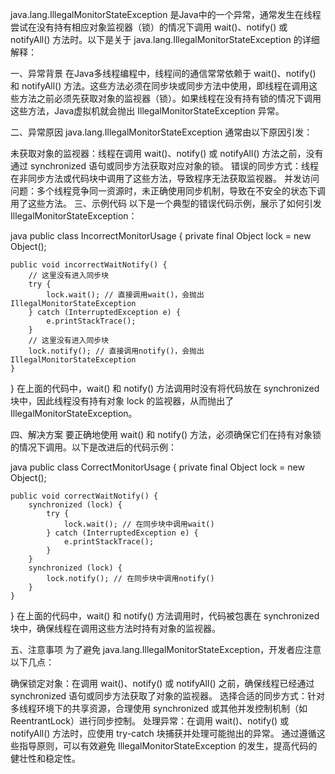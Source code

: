 java.lang.IllegalMonitorStateException 是Java中的一个异常，通常发生在线程尝试在没有持有相应对象监视器（锁）的情况下调用 wait()、notify() 或 notifyAll() 方法时。以下是关于 java.lang.IllegalMonitorStateException 的详细解释：

一、异常背景
在Java多线程编程中，线程间的通信常常依赖于 wait()、notify() 和 notifyAll() 方法。这些方法必须在同步块或同步方法中使用，即线程在调用这些方法之前必须先获取对象的监视器（锁）。如果线程在没有持有锁的情况下调用这些方法，Java虚拟机就会抛出 IllegalMonitorStateException 异常。

二、异常原因
java.lang.IllegalMonitorStateException 通常由以下原因引发：

未获取对象的监视器：线程在调用 wait()、notify() 或 notifyAll() 方法之前，没有通过 synchronized 语句或同步方法获取对应对象的锁。
错误的同步方式：线程在非同步方法或代码块中调用了这些方法，导致程序无法获取监视器。
并发访问问题：多个线程竞争同一资源时，未正确使用同步机制，导致在不安全的状态下调用了这些方法。
三、示例代码
以下是一个典型的错误代码示例，展示了如何引发 IllegalMonitorStateException：

java
public class IncorrectMonitorUsage {
private final Object lock = new Object();

    public void incorrectWaitNotify() {
        // 这里没有进入同步块
        try {
            lock.wait(); // 直接调用wait()，会抛出IllegalMonitorStateException
        } catch (InterruptedException e) {
            e.printStackTrace();
        }
        // 这里没有进入同步块
        lock.notify(); // 直接调用notify()，会抛出IllegalMonitorStateException
    }
}
在上面的代码中，wait() 和 notify() 方法调用时没有将代码放在 synchronized 块中，因此线程没有持有对象 lock 的监视器，从而抛出了 IllegalMonitorStateException。

四、解决方案
要正确地使用 wait() 和 notify() 方法，必须确保它们在持有对象锁的情况下调用。以下是改进后的代码示例：

java
public class CorrectMonitorUsage {
private final Object lock = new Object();

    public void correctWaitNotify() {
        synchronized (lock) {
            try {
                lock.wait(); // 在同步块中调用wait()
            } catch (InterruptedException e) {
                e.printStackTrace();
            }
        }
        synchronized (lock) {
            lock.notify(); // 在同步块中调用notify()
        }
    }
}
在上面的代码中，wait() 和 notify() 方法调用时，代码被包裹在 synchronized 块中，确保线程在调用这些方法时持有对象的监视器。

五、注意事项
为了避免 java.lang.IllegalMonitorStateException，开发者应注意以下几点：

确保锁定对象：在调用 wait()、notify() 或 notifyAll() 之前，确保线程已经通过 synchronized 语句或同步方法获取了对象的监视器。
选择合适的同步方式：针对多线程环境下的共享资源，合理使用 synchronized 或其他并发控制机制（如 ReentrantLock）进行同步控制。
处理异常：在调用 wait()、notify() 或 notifyAll() 方法时，应使用 try-catch 块捕获并处理可能抛出的异常。
通过遵循这些指导原则，可以有效避免 IllegalMonitorStateException 的发生，提高代码的健壮性和稳定性。